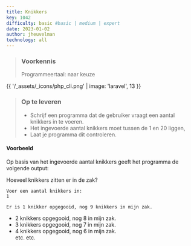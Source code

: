 ```yaml
---
title: Knikkers
key: 1042
difficulty: basic #basic | medium | expert
date: 2023-01-02
author: jheuvelman
technology: all
---
```


> ### Voorkennis
> Programmeertaal: naar keuze

{{ '/_assets/_icons/php_cli.png'  | image: 'laravel', 13 }}

> ### Op te leveren
> * Schrijf een programma dat de gebruiker vraagt een aantal knikkers in te voeren. 
> * Het ingevoerde aantal knikkers moet tussen de 1 en 20 liggen,
> * Laat je programma dit controleren. 

#### Voorbeeld
Op basis van het ingevoerde aantal knikkers geeft het programma de volgende output:

Hoeveel knikkers zitten er in de zak? 
```shell
Voer een aantal knikkers in: 
1

Er is 1 knikker opgegooid, nog 9 knikkers in mijn zak.
```
  
* 2 knikkers opgegooid, nog 8 in mijn zak. 
* 3 knikkers opgegooid, nog 7 in mijn zak. 
* 4 knikkers opgegooid, nog 6 in mijn zak.   
etc. etc.
